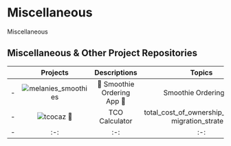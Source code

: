 # Miscellaneous
Miscellaneous


## Miscellaneous & Other Project Repositories


| | Projects | Descriptions | Topics | 
| - | :-: | :-: | :-: |
| - | ![melanies_smoothies](https://github.com/miozilla/melanies_smoothies) | 🍹 Smoothie Ordering App 🍹 | Smoothie Ordering App |
| - | ![tcocaz 💸](https://github.com/miozilla/tcocaz) | TCO Calculator | total_cost_of_ownership_calculator, migration_strategy |
| - | :-: | :-: | :-: |

